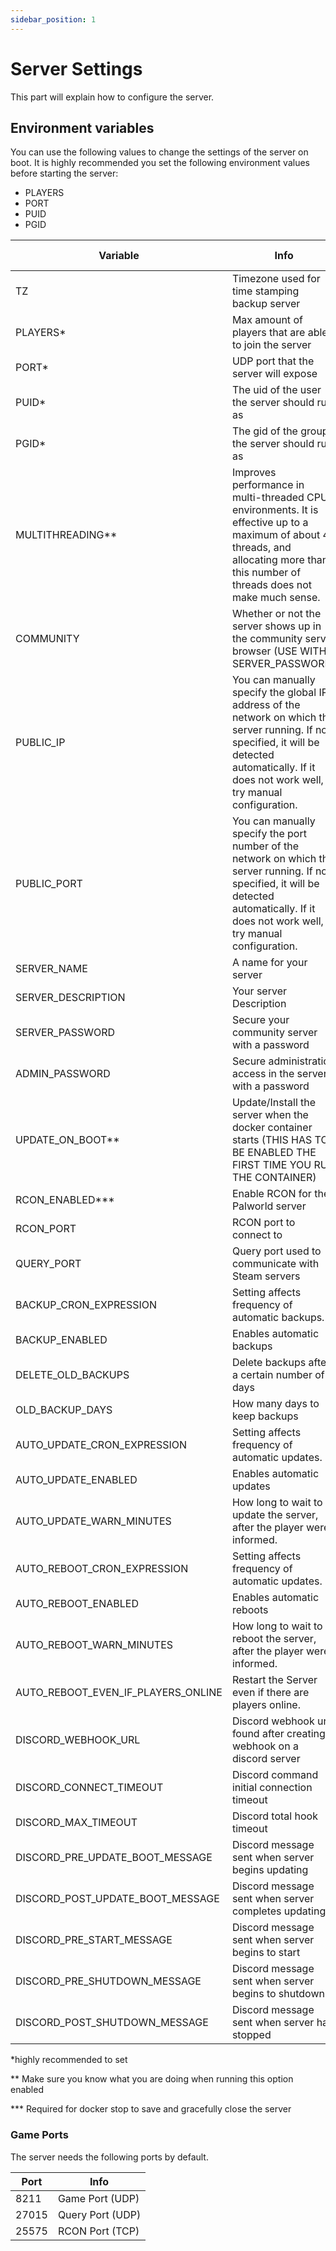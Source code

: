 ```yaml
---
sidebar_position: 1
---
```


# Server Settings

This part will explain how to configure the server.

## Environment variables

You can use the following values to change the settings of the server on boot.
It is highly recommended you set the following environment values before starting the server:

* PLAYERS
* PORT
* PUID
* PGID

| Variable           | Info                                                                                                                                                                                                | Default Values | Allowed Values |
|--------------------|-----------------------------------------------------------------------------------------------------------------------------------------------------------------------------------------------------|----------------|---------------------------------------------------------------------------------------|
| TZ                 | Timezone used for time stamping backup server                                                                                                                                                       | UTC            | See [TZ Identifiers](https://en.wikipedia.org/wiki/List_of_tz_database_time_zones#Time_Zone_abbreviations) |
| PLAYERS*           | Max amount of players that are able to join the server                                                                                                                                              | 16             | 1-32                                                                                                       |
| PORT*              | UDP port that the server will expose                                                                                                                                                                | 8211           | 1024-65535                                                                                                 |
| PUID*              | The uid of the user the server should run as                                                                                                                                                        | 1000           | !0                                                                                                         |
| PGID*              | The gid of the group the server should run as                                                                                                                                                       | 1000           | !0                                                                                                         |
| MULTITHREADING**   | Improves performance in multi-threaded CPU environments. It is effective up to a maximum of about 4 threads, and allocating more than this number of threads does not make much sense.              | false          | true/false                                                                                                 |
| COMMUNITY          | Whether or not the server shows up in the community server browser (USE WITH SERVER_PASSWORD)                                                                                                       | false          | true/false                                                                                                 |
| PUBLIC_IP          | You can manually specify the global IP address of the network on which the server running. If not specified, it will be detected automatically. If it does not work well, try manual configuration. |                | x.x.x.x                                                                                                    |
| PUBLIC_PORT        | You can manually specify the port number of the network on which the server running. If not specified, it will be detected automatically. If it does not work well, try manual configuration.       |                | 1024-65535                                                                                                 |
| SERVER_NAME        | A name for your server                                                                                                                                                                              |                | "string"                                                                                                   |
| SERVER_DESCRIPTION | Your server Description                                                                                                                                                                             |                | "string"                                                                                                   |
| SERVER_PASSWORD    | Secure your community server with a password                                                                                                                                                        |                | "string"                                                                                                   |
| ADMIN_PASSWORD     | Secure administration access in the server with a password                                                                                                                                          |                | "string"                                                                                                   |
| UPDATE_ON_BOOT**   | Update/Install the server when the docker container starts (THIS HAS TO BE ENABLED THE FIRST TIME YOU RUN THE CONTAINER)                                                                            | true           | true/false                                                                                                 |
| RCON_ENABLED***    | Enable RCON for the Palworld server                                                                                                                                                                 | true           | true/false                                                                                                 |
| RCON_PORT          | RCON port to connect to                                                                                                                                                                             | 25575          | 1024-65535                                                                                                 |
| QUERY_PORT         | Query port used to communicate with Steam servers                                                                                                                                                   | 27015          | 1024-65535                                                                                                 |
| BACKUP_CRON_EXPRESSION  | Setting affects frequency of automatic backups. | 0 0 \* \* \* | Needs a Cron-Expression - See [Configuring Automatic Backups with Cron](https://palworld-server-docker.loef.dev/guides/backup/automated-backup) |
| BACKUP_ENABLED | Enables automatic backups | true | true/false |
| DELETE_OLD_BACKUPS | Delete backups after a certain number of days                                                                                                                                                       | false          | true/false                                                                                                 |
| OLD_BACKUP_DAYS    | How many days to keep backups                                                                                                                                                                       | 30             | any positive integer                                                                                       |
| AUTO_UPDATE_CRON_EXPRESSION  | Setting affects frequency of automatic updates. | 0 \* \* \* \* | Needs a Cron-Expression - See [Configuring Automatic Updates with Cron](https://palworld-server-docker.loef.dev/guides/automatic-reboots) |
| AUTO_UPDATE_ENABLED | Enables automatic updates | false | true/false |
| AUTO_UPDATE_WARN_MINUTES | How long to wait to update the server, after the player were informed. | 30 | !0 |
| AUTO_REBOOT_CRON_EXPRESSION  | Setting affects frequency of automatic updates. | 0 0 \* \* \* | Needs a Cron-Expression - See [Configuring Automatic Reboots with Cron](https://palworld-server-docker.loef.dev/guides/automatic-updates) |
| AUTO_REBOOT_ENABLED | Enables automatic reboots | false | true/false |
| AUTO_REBOOT_WARN_MINUTES | How long to wait to reboot the server, after the player were informed. | 5 | !0 |
| AUTO_REBOOT_EVEN_IF_PLAYERS_ONLINE | Restart the Server even if there are players online. | false | true/false |
| DISCORD_WEBHOOK_URL | Discord webhook url found after creating a webhook on a discord server | | `https://discord.com/api/webhooks/<webhook_id>` |
| DISCORD_CONNECT_TIMEOUT | Discord command initial connection timeout | 30 | !0 |
| DISCORD_MAX_TIMEOUT | Discord total hook timeout | 30 | !0 |
| DISCORD_PRE_UPDATE_BOOT_MESSAGE | Discord message sent when server begins updating | Server is updating... | "string" |
| DISCORD_POST_UPDATE_BOOT_MESSAGE | Discord message sent when server completes updating | Server update complete! | "string" |
| DISCORD_PRE_START_MESSAGE | Discord message sent when server begins to start | Server is started! | "string" |
| DISCORD_PRE_SHUTDOWN_MESSAGE | Discord message sent when server begins to shutdown | Server is shutting down... | "string" |
| DISCORD_POST_SHUTDOWN_MESSAGE | Discord message sent when server has stopped | Server is stopped! | "string" |

*highly recommended to set

** Make sure you know what you are doing when running this option enabled

*** Required for docker stop to save and gracefully close the server

### Game Ports

The server needs the following ports by default.

| Port  | Info             |
|-------|------------------|
| 8211  | Game Port (UDP)  |
| 27015 | Query Port (UDP) |
| 25575 | RCON Port (TCP)  |
